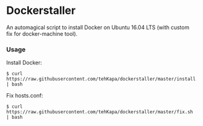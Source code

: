 # Dockerstaller
An automagical script to install Docker on Ubuntu 16.04 LTS (with custom fix for docker-machine tool).

### Usage
Install Docker:
```shell
$ curl https://raw.githubusercontent.com/tehKapa/dockerstaller/master/install.sh | bash
```

Fix hosts.conf:
```shell
$ curl https://raw.githubusercontent.com/tehKapa/dockerstaller/master/fix.sh | bash
```
